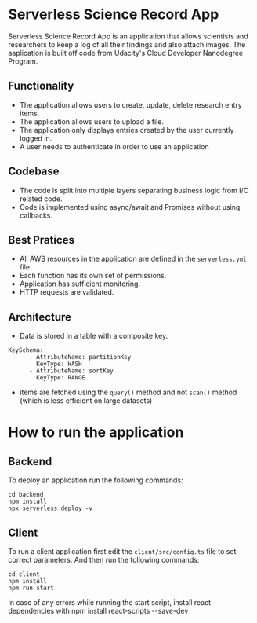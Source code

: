 # Serverless Science Record App

Serverless Science Record App is an application that allows scientists and researchers to keep a log of all their findings and also attach images. The aaplication is built off code from Udacity's Cloud Developer Nanodegree Program.

## Functionality 

- The application allows users to create, update, delete research entry items.
- The application allows users to upload a file. 
- The application only displays entries created by the user currently logged in.
- A user needs to authenticate in order to use an application

## Codebase

- The code is split into multiple layers separating business logic from I/O related code.
- Code is implemented using async/await and Promises without using callbacks.

## Best Pratices

- All AWS resources in the application are defined in the `serverless.yml` file.
- Each function has its own set of permissions.
- Application has sufficient monitoring.
- HTTP requests are validated.

## Architecture

- Data is stored in a table with a composite key.

```
KeySchema:
      - AttributeName: partitionKey
        KeyType: HASH
      - AttributeName: sortKey
        KeyType: RANGE
```

- items are fetched using the `query()` method and not `scan()` method (which is less efficient on large datasets)


# How to run the application

## Backend

To deploy an application run the following commands:

```
cd backend
npm install
npx serverless deploy -v
```

## Client

To run a client application first edit the `client/src/config.ts` file to set correct parameters. And then run the following commands:

```
cd client
npm install
npm run start
```
In case of any errors while running the start script, install react dependencies with
npm install react-scripts --save-dev